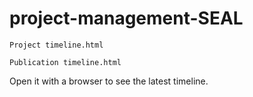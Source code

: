 # project-management-SEAL
 
```console
Project timeline.html
```
```console
Publication timeline.html
```
Open it with a browser to see the latest timeline. 


